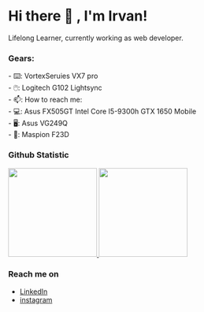 # <summary><strong>Hi there :wave: , I'm Irvan!</strong></summary>
Lifelong Learner, currently working as web developer.

### <summary><strong>Gears:</strong></summary>
<p>
    - ⌨️: VortexSeruies VX7 pro </br>
    - 🖱️: Logitech G102 Lightsync</br>
    - 📫: How to reach me:</br>
    - 💻: Asus FX505GT Intel Core I5-9300h GTX 1650 Mobile </br>
    - 🖥️: Asus VG249Q </br>
    - 🎐: Maspion F23D </br>
</p>


 
### Github Statistic
<p align="left">
<a href="https://github.com/irvanwn">
  <img height="180em" src="https://github-readme-stats-eight-theta.vercel.app/api?username=dimasmds&show_icons=true&theme=algolia&include_all_commits=true&count_private=true"/>
  <img height="180em" src="https://github-readme-stats-eight-theta.vercel.app/api/top-langs/?username=dimasmds&layout=compact&langs_count=8&theme=algolia"/>
</a>
</p>

### Reach me on
- <a href="https://linkedin.com/in/nicholas-irvan-winata/">LinkedIn</a>
- <a href="https://instagram/dimsmds">instagram</a>
